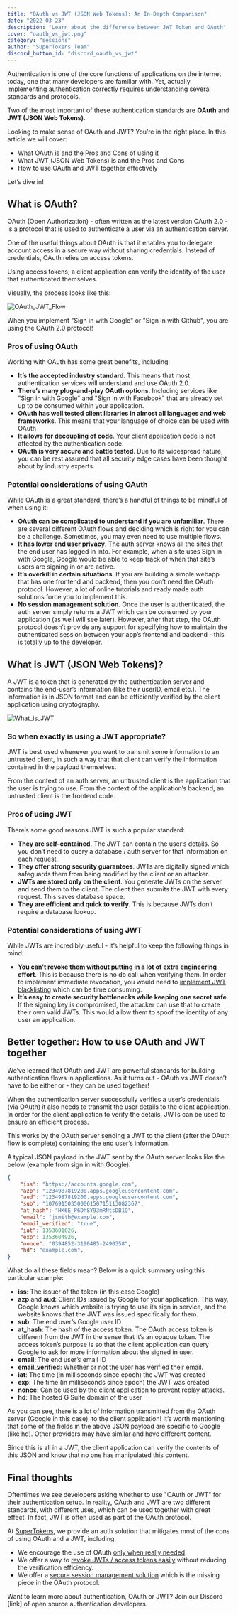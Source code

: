 ```yaml
---
title: "OAuth vs JWT (JSON Web Tokens): An In-Depth Comparison"
date: "2022-03-23"
description: "Learn about the difference between JWT Token and OAuth"
cover: "oauth_vs_jwt.png"
category: "sessions"
author: "SuperTokens Team"
discord_button_id: "discord_oauth_vs_jwt"
---
```


Authentication is one of the core functions of applications on the internet today, one that many developers are familiar with. Yet, actually implementing authentication correctly requires understanding several standards and protocols.

Two of the most important of these authentication standards are **OAuth** and **JWT (JSON Web Tokens)**. 

Looking to make sense of OAuth and JWT? You’re in the right place. In this article we will cover:

- What OAuth is and the Pros and Cons of using it
- What JWT (JSON Web Tokens) is and the Pros and Cons
- How to use OAuth and JWT together effectively

Let’s dive in!


## What is OAuth?
OAuth (Open Authorization) - often written as the latest version OAuth 2.0 - is a protocol that is used to authenticate a user via an authentication server.

One of the useful things about OAuth is that it enables you to delegate account access in a secure way without sharing credentials. Instead of credentials, OAuth relies on access tokens.

Using access tokens, a client application can verify the identity of the user that authenticated themselves.

Visually, the process looks like this:

![OAuth_JWT_Flow](./flow_oauth_vs_jwt.png)

When you implement "Sign in with Google" or "Sign in with Github", you are using the OAuth 2.0 protocol!

### Pros of using OAuth
Working with OAuth has some great benefits, including:
- **It’s the accepted industry standard**. This means that most authentication services will understand and use OAuth 2.0.
- **There’s many plug-and-play OAuth options**. Including services like "Sign in with Google" and "Sign in with Facebook" that are already set up to be consumed within your application.
- **OAuth has well tested client libraries in almost all languages and web frameworks**. This means that your language of choice can be used with OAuth
- **It allows for decoupling of code**. Your client application code is not affected by the authentication code.
- **OAuth is very secure and battle tested**. Due to its widespread nature, you can be rest assured that all security edge cases have been thought about by industry experts.

### Potential considerations of using OAuth
While OAuth is a great standard, there’s a handful of things to be mindful of when using it:
- **OAuth can be complicated to understand if you are unfamiliar**. There are several different OAuth flows and deciding which is right for you can be a challenge. Sometimes, you may even need to use multiple flows.
- **It has lower end user privacy**. The auth server knows all the sites that the end user has logged in into. For example, when a site uses Sign in with Google, Google would be able to keep track of when that site’s users are signing in or are active.
- **It’s overkill in certain situations**. If you are building a simple webapp that has one frontend and backend, then you don’t need the OAuth protocol. However, a lot of online tutorials and ready made auth solutions force you to implement this.
- **No session management solution**. Once the user is authenticated, the auth server simply returns a JWT which can be consumed by your application (as well will see later). However, after that step, the OAuth protocol doesn’t provide any support for specifying how to maintain the authenticated session between your app’s frontend and backend - this is totally up to the developer.

## What is JWT (JSON Web Tokens)?
A JWT is a token that is generated by the authentication server and contains the end-user’s information (like their userID, email etc.). The information is in JSON format and can be efficiently verified by the client application using cryptography.


![What_is_JWT](./what-is-jwt.png)


### So when exactly is using a JWT appropriate?
JWT is best used whenever you want to transmit some information to an untrusted client, in such a way that that client can verify the information contained in the payload themselves.

From the context of an auth server, an untrusted client is the application that the user is trying to use. From the context of the application’s backend, an untrusted client is the frontend code.

### Pros of using JWT
There’s some good reasons JWT is such a popular standard:
- **They are self-contained**. The JWT can contain the user’s details. So you don’t need to query a database / auth server for that information on each request.
- **They offer strong security guarantees**. JWTs are digitally signed which safeguards them from being modified by the client or an attacker.
- **JWTs are stored only on the client**. You generate JWTs on the server and send them to the client. The client then submits the JWT with every request. This saves database space.
- **They are efficient and quick to verify**. This is because JWTs don’t require a database lookup.

### Potential considerations of using JWT
While JWTs are incredibly useful - it’s helpful to keep the following things in mind:
- **You can’t revoke them without putting in a lot of extra engineering effort**. This is because there is no db call when verifying them. In order to implement immediate revocation, you would need to [implement JWT blacklisting](https://supertokens.com/blog/revoking-access-with-a-jwt-blacklist) which can be time consuming.
- **It’s easy to create security bottlenecks while keeping one secret safe**. If the signing key is compromised, the attacker can use that to create their own valid JWTs. This would allow them to spoof the identity of any user an application.

## Better together: How to use OAuth and JWT together
We’ve learned that OAuth and JWT are powerful standards for building authentication flows in applications. As it turns out - OAuth vs JWT doesn’t have to be either or - they can be used together!

When the authentication server successfully verifies a user’s credentials (via OAuth) it also needs to transmit the user details to the client application. In order for the client application to verify the details, JWTs can be used to ensure an efficient process.

This works by the OAuth server sending a JWT to the client (after the OAuth flow is complete) containing the end user’s information.

A typical JSON payload in the JWT sent by the OAuth server looks like the below (example from sign in with Google):

```json
{
    "iss": "https://accounts.google.com",
    "azp": "1234987819200.apps.googleusercontent.com",
    "aud": "1234987819200.apps.googleusercontent.com",
    "sub": "10769150350006150715113082367",
    "at_hash": "HK6E_P6Dh8Y93mRNtsDB1Q",
    "email": "jsmith@example.com",
    "email_verified": "true",
    "iat": 1353601026,
    "exp": 1353604926,
    "nonce": "0394852-3190485-2490358",
    "hd": "example.com",
}
```

What do all these fields mean? Below is a quick summary using this particular example:
- **iss**: The issuer of the token (in this case Google)
- **azp** and **aud**: Client IDs issued by Google for your application. This way, Google knows which website is trying to use its sign in service, and the website knows that the JWT was issued specifically for them.
- **sub**: The end user’s Google user ID
- **at_hash**: The hash of the access token. The OAuth access token is different from the JWT in the sense that it’s an opaque token. The access token’s purpose is so that the client application can query Google to ask for more information about the signed in user.
- **email**: The end user’s email ID
- **email_verified**: Whether or not the user has verified their email.
- **iat**: The time (in milliseconds since epoch) the JWT was created
- **exp**: The time (in milliseconds since epoch) the JWT was created
- **nonce**: Can be used by the client application to prevent replay attacks.
- **hd**: The hosted G Suite domain of the user

As you can see, there is a lot of information transmitted from the OAuth server (Google in this case), to the client application! It’s worth mentioning that some of the fields in the above JSON payload are specific to Google (like hd). Other providers may have similar and have different content.

Since this is all in a JWT, the client application can verify the contents of this JSON and know that no one has manipulated this content.

## Final thoughts
Oftentimes we see developers asking whether to use "OAuth or JWT" for their authentication setup. In reality, OAuth and JWT are two different standards, with different uses, which can be used together with great effect. In fact, JWT is often used as part of the OAuth protocol.

At [SuperTokens](https://supertokens.com), we provide an auth solution that mitigates most of the cons of using OAuth and a JWT, including:
- We encourage the use of OAuth [only when really needed](https://supertokens.com/blog/oauth-2-vs-session-management).
- We offer a way to [revoke JWTs / access tokens easily](https://supertokens.com/blog/revoking-access-with-a-jwt-blacklist) without reducing the verification efficiency.
- We offer a [secure session management solution](https://supertokens.com/blog/the-best-way-to-securely-manage-user-sessions) which is the missing piece in the OAuth protocol.

Want to learn more about authentication, OAuth or JWT? Join our Discord [link] of open source authentication developers.
